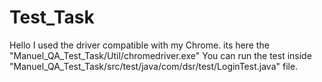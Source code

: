 # Test_Task
Hello 
I used the driver compatible with my Chrome.
its here the "Manuel_QA_Test_Task/Util/chromedriver.exe"
You can run the test inside "Manuel_QA_Test_Task/src/test/java/com/dsr/test/LoginTest.java" file.
